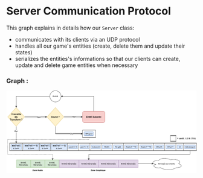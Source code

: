 # Server Communication Protocol

This graph explains in details how our `Server` class:
- communicates with its clients via an UDP protocol
- handles all our game's entities (create, delete them and update their states)
- serializes the entities's informations so that our clients can create, update and delete game entities when necessary

### Graph :
![Graph](ServerProtocol.png)

